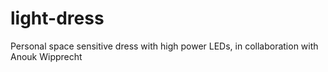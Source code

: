 # light-dress
Personal space sensitive dress with high power LEDs, in collaboration with Anouk Wipprecht
